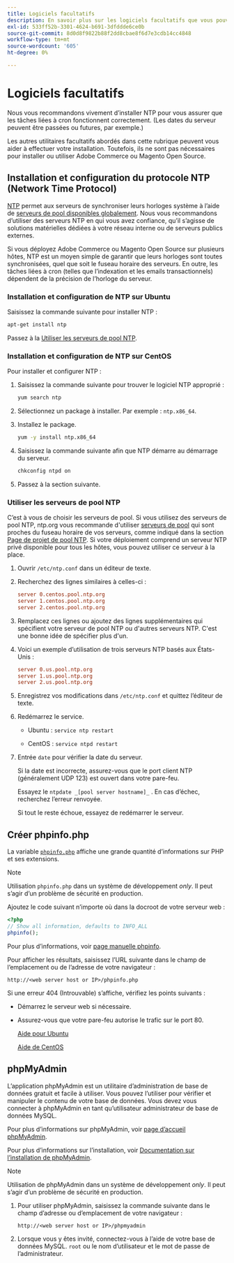 ```yaml
---
title: Logiciels facultatifs
description: En savoir plus sur les logiciels facultatifs que vous pouvez installer pour prendre en charge les installations sur site d’Adobe Commerce.
exl-id: 533ff52b-3301-4624-b691-3dfddde6ce0b
source-git-commit: 8d0d8f9822b88f2dd8cbae8f6d7e3cdb14cc4848
workflow-type: tm+mt
source-wordcount: '605'
ht-degree: 0%

---
```


# Logiciels facultatifs

Nous vous recommandons vivement d’installer NTP pour vous assurer que les tâches liées à cron fonctionnent correctement. (Les dates du serveur peuvent être passées ou futures, par exemple.)

Les autres utilitaires facultatifs abordés dans cette rubrique peuvent vous aider à effectuer votre installation. Toutefois, ils ne sont pas nécessaires pour installer ou utiliser Adobe Commerce ou Magento Open Source.

## Installation et configuration du protocole NTP (Network Time Protocol)

[NTP](https://www.ntp.org/) permet aux serveurs de synchroniser leurs horloges système à l’aide de [serveurs de pool disponibles globalement](https://www.ntppool.org/en/). Nous vous recommandons d’utiliser des serveurs NTP en qui vous avez confiance, qu’il s’agisse de solutions matérielles dédiées à votre réseau interne ou de serveurs publics externes.

Si vous déployez Adobe Commerce ou Magento Open Source sur plusieurs hôtes, NTP est un moyen simple de garantir que leurs horloges sont toutes synchronisées, quel que soit le fuseau horaire des serveurs. En outre, les tâches liées à cron (telles que l’indexation et les emails transactionnels) dépendent de la précision de l’horloge du serveur.

### Installation et configuration de NTP sur Ubuntu

Saisissez la commande suivante pour installer NTP :

```bash
apt-get install ntp
```

Passez à la [Utiliser les serveurs de pool NTP](#use-ntp-pool-servers).

### Installation et configuration de NTP sur CentOS

Pour installer et configurer NTP :

1. Saisissez la commande suivante pour trouver le logiciel NTP approprié :

   ```bash
   yum search ntp
   ```

1. Sélectionnez un package à installer. Par exemple : `ntp.x86_64`.

1. Installez le package.

   ```bash
   yum -y install ntp.x86_64
   ```

1. Saisissez la commande suivante afin que NTP démarre au démarrage du serveur.

   ```bash
   chkconfig ntpd on
   ```

1. Passez à la section suivante.

### Utiliser les serveurs de pool NTP

C’est à vous de choisir les serveurs de pool. Si vous utilisez des serveurs de pool NTP, ntp.org vous recommande d&#39;utiliser [serveurs de pool](https://www.ntppool.org/en/) qui sont proches du fuseau horaire de vos serveurs, comme indiqué dans la section [Page de projet de pool NTP](https://www.ntppool.org/en/use.html). Si votre déploiement comprend un serveur NTP privé disponible pour tous les hôtes, vous pouvez utiliser ce serveur à la place.

1. Ouvrir `/etc/ntp.conf` dans un éditeur de texte.

1. Recherchez des lignes similaires à celles-ci :

   ```conf
   server 0.centos.pool.ntp.org
   server 1.centos.pool.ntp.org
   server 2.centos.pool.ntp.org
   ```

1. Remplacez ces lignes ou ajoutez des lignes supplémentaires qui spécifient votre serveur de pool NTP ou d&#39;autres serveurs NTP. C&#39;est une bonne idée de spécifier plus d&#39;un.

1. Voici un exemple d’utilisation de trois serveurs NTP basés aux États-Unis :

   ```conf
   server 0.us.pool.ntp.org
   server 1.us.pool.ntp.org
   server 2.us.pool.ntp.org
   ```

1. Enregistrez vos modifications dans `/etc/ntp.conf` et quittez l’éditeur de texte.

1. Redémarrez le service.

   * Ubuntu : `service ntp restart`

   * CentOS : `service ntpd restart`

1. Entrée `date` pour vérifier la date du serveur.

   Si la date est incorrecte, assurez-vous que le port client NTP (généralement UDP 123) est ouvert dans votre pare-feu.

   Essayez le `ntpdate _[pool server hostname]_` . En cas d’échec, recherchez l’erreur renvoyée.

   Si tout le reste échoue, essayez de redémarrer le serveur.

## Créer phpinfo.php

La variable [`phpinfo.php`](https://www.php.net/manual/en/function.phpinfo.php) affiche une grande quantité d’informations sur PHP et ses extensions.

>[!NOTE]
>
>Utilisation `phpinfo.php` dans un système de développement _only_. Il peut s’agir d’un problème de sécurité en production.

Ajoutez le code suivant n’importe où dans la docroot de votre serveur web :

```php
<?php
// Show all information, defaults to INFO_ALL
phpinfo();
```

Pour plus d’informations, voir [page manuelle phpinfo](https://www.php.net/manual/en/function.phpinfo.php).

Pour afficher les résultats, saisissez l’URL suivante dans le champ de l’emplacement ou de l’adresse de votre navigateur :

```http
http://<web server host or IP>/phpinfo.php
```

Si une erreur 404 (Introuvable) s’affiche, vérifiez les points suivants :

* Démarrez le serveur web si nécessaire.
* Assurez-vous que votre pare-feu autorise le trafic sur le port 80.

  [Aide pour Ubuntu](https://help.ubuntu.com/community/UFW)

  [Aide de CentOS](https://wiki.centos.org/HowTos%282f%29Network%282f%29IPTables.html)

## phpMyAdmin

L’application phpMyAdmin est un utilitaire d’administration de base de données gratuit et facile à utiliser. Vous pouvez l’utiliser pour vérifier et manipuler le contenu de votre base de données. Vous devez vous connecter à phpMyAdmin en tant qu’utilisateur administrateur de base de données MySQL.

Pour plus d’informations sur phpMyAdmin, voir [page d’accueil phpMyAdmin](https://www.phpmyadmin.net/).

Pour plus d’informations sur l’installation, voir [Documentation sur l’installation de phpMyAdmin](https://docs.phpmyadmin.net/en/latest/setup.html#quick-install).

>[!NOTE]
>
>Utilisation de phpMyAdmin dans un système de développement _only_. Il peut s’agir d’un problème de sécurité en production.

1. Pour utiliser phpMyAdmin, saisissez la commande suivante dans le champ d’adresse ou d’emplacement de votre navigateur :

   ```http
   http://<web server host or IP>/phpmyadmin
   ```

1. Lorsque vous y êtes invité, connectez-vous à l’aide de votre base de données MySQL. `root` ou le nom d’utilisateur et le mot de passe de l’administrateur.
